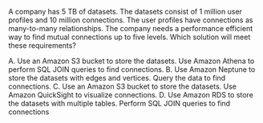 A company has 5 TB of datasets. The datasets consist of 1 million user profiles and 10 million connections. The user profiles have connections as many-to-many relationships. The company needs a performance efficient way to find mutual connections up to five levels. Which solution will meet these requirements? 

A. Use an Amazon S3 bucket to store the datasets. Use Amazon Athena to perform SQL JOIN queries to find connections. 
B. Use Amazon Neptune to store the datasets with edges and vertices. Query the data to find connections. 
C. Use an Amazon S3 bucket to store the datasets. Use Amazon QuickSight to visualize connections. 
D. Use Amazon RDS to store the datasets with multiple tables. Perform SQL JOIN queries to find connections